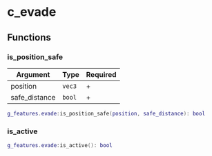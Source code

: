 # c\_evade

## Functions

### is\_position\_safe

| Argument       | Type   | Required |
| -------------- | ------ | -------- |
| position       | `vec3` | +        |
| safe\_distance | `bool` | +        |

```lua
g_features.evade:is_position_safe(position, safe_distance): bool
```

### is\_active

```lua
g_features.evade:is_active(): bool
```
